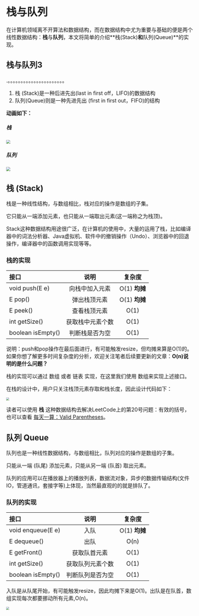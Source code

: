 # 栈与队列



在计算机领域离不开算法和数据结构，而在数据结构中尤为重要与基础的便是两个线性数据结构：**栈**与**队列**，本文将简单的介绍**栈(Stack)**和**队列(Queue)**的实现。

## 栈与队列3

.。。。。。。。。。。。。。。。。。。。。。。

1. 栈 (Stack)是一种后进先出(last in first off，LIFO)的数据结构
2. 队列(Queue)则是一种先进先出 (first in first out，FIFO)的结构

**动画如下：**

##### 栈

<img src="https://gcore.jsdelivr.net/gh/2234416233/myImage/img/1571058305-f14712f04c01742.gif" style="zoom: 67%;" />

##### 队列

<img src="https://gcore.jsdelivr.net/gh/2234416233/myImage/img/1571058306-df3b12f60dd48ed.gif" style="zoom:67%;" />

## 栈 (Stack)

栈是一种线性结构，与数组相比，栈对应的操作是数组的子集。

它只能从一端添加元素，也只能从一端取出元素(这一端称之为栈顶)。

Stack这种数据结构用途很广泛，在计算机的使用中，大量的运用了栈，比如编译器中的词法分析器、Java虚拟机、软件中的撤销操作（Undo）、浏览器中的回退操作，编译器中的函数调用实现等等。

### 栈的实现

| 接口              |       说明       |    复杂度     |
| :---------------- | :--------------: | :-----------: |
| void push(E e)    |  向栈中加入元素  | O(1) **均摊** |
| E pop()           |   弹出栈顶元素   | O(1) **均摊** |
| E peek()          |   查看栈顶元素   |     O(1)      |
| int getSize()     | 获取栈中元素个数 |     O(1)      |
| boolean isEmpty() |  判断栈是否为空  |     O(1)      |

说明：push和pop操作在最后面进行，有可能触发resize，但均摊来算是O(1)的。
如果你想了解更多时间复杂度的分析，欢迎关注笔者后续要更新的文章：**O(n)说明的是什么问题？**

栈的实现可以通过 数组 或者 链表 实现，在这里我们使用 数组来实现上述接口。

在栈的设计中，用户只关注栈顶元素存取和栈长度，因此设计代码如下：

<img src="https://gcore.jsdelivr.net/gh/2234416233/myImage/img/1571058306-8362dd8d62a4c75.jpg" style="zoom: 50%;" />

读者可以使用 **栈** 这种数据结构去解决LeetCode上的第20号问题：有效的括号，也可以查看 [每天一算：Valid Parentheses](http://mp.weixin.qq.com/s?__biz=MzUyNjQxNjYyMg==&mid=2247483824&idx=1&sn=ab9362e125dc5e2b3ef1611cad9448c2&chksm=fa0e6e31cd79e727c6e1e0e3c467e193edb6ae841a41e5dc8eef39d0bf3141cc53f63b019cba&scene=21#wechat_redirect)。

## 队列 Queue

队列也是一种线性数据结构，与数组相比，队列对应的操作是数组的子集。

只能从一端 (队尾) 添加元素，只能从另一端 (队首) 取出元素。

队列的应用可以在播放器上的播放列表，数据流对象，异步的数据传输结构(文件IO，管道通讯，套接字等)上体现，当然最直观的的就是排队了。

### 队列的实现

| 接口              |       说明       |    复杂度     |
| :---------------- | :--------------: | :-----------: |
| void enqueue(E e) |       入队       | O(1) **均摊** |
| E dequeue()       |       出队       |     O(n)      |
| E getFront()      |   获取队首元素   |     O(1)      |
| int getSize()     | 获取队列元素个数 |     O(1)      |
| boolean isEmpty() | 判断队列是否为空 |     O(1)      |

入队是从队尾开始，有可能触发resize，因此均摊下来是O(1)。出队是在队首，数组实现每次都要挪动所有元素,O(n)。

<img src="https://gcore.jsdelivr.net/gh/2234416233/myImage/img/1571058307-3b51fff3cf1fb24.jpg" style="zoom: 50%;" />